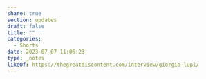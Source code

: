 ```yaml
---
share: true
section: updates
draft: false
title: ""
categories:
  - Shorts
date: 2023-07-07 11:06:23
type: _notes
likeOf: https://thegreatdiscontent.com/interview/giorgia-lupi/
---
```

